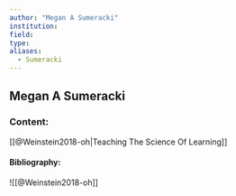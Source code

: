 ```yaml
---
author: "Megan A Sumeracki"
institution:
field:
type:
aliases:
  - Sumeracki
---
```


## Megan A Sumeracki

### Content:
[[@Weinstein2018-oh|Teaching The Science Of Learning]]

#### Bibliography:

![[@Weinstein2018-oh]]